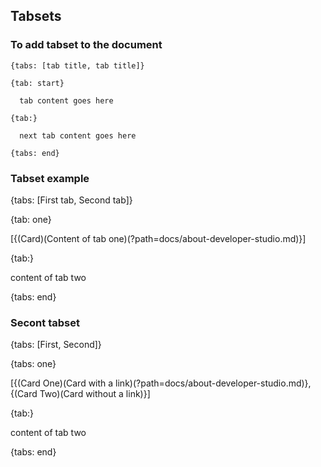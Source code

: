 ## Tabsets

### To add tabset to the document

    {tabs: [tab title, tab title]}
    
    {tab: start}
    
      tab content goes here
         
    {tab:}
    
      next tab content goes here
         
    {tabs: end}
    
    
### Tabset example

{tabs: [First tab, Second tab]}

{tab: one}

[{(Card)(Content of tab one)(?path=docs/about-developer-studio.md)}]

{tab:}

content of tab two

{tabs: end}


### Secont tabset

{tabs: [First, Second]}

{tabs: one}

[{(Card One)(Card with a link)(?path=docs/about-developer-studio.md)},{(Card Two)(Card without a link)}]

{tab:}

content of tab two

{tabs: end}

